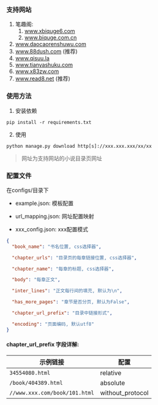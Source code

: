 ### 支持网站
1. 笔趣阁:
    1. www.xbiquge6.com
    2. www.biquge.com.cn
2. www.daocaorenshuwu.com
3. www.88dush.com (推荐)
4. www.qisuu.la
5. www.tianyashuku.com
6. www.x83zw.com
7. www.read8.net (推荐)

### 使用方法
1. 安装依赖
```shell script
pip install -r requirements.txt
```
2. 使用
```shell script
python manage.py download http[s]://xxx.xxx.xxx/xx/xx
```
> 网址为支持网站的小说目录页网址

### 配置文件
在configs/目录下

- example.json: 模板配置

- url_mapping.json: 网址配置映射

- xxx_config.json: xxx配置模式

```json
{
  "book_name": "书名位置, css选择器",

  "chapter_urls": "目录页的每章链接位置, css选择器",

  "chapter_name": "每章的标题, css选择器",

  "body": "每章正文",

  "inter_lines": "正文每行间的填充, 默认为\n",

  "has_more_pages": "章节是否分页, 默认为False",

  "chapter_url_prefix": "目录中链接形式",

  "encoding": "页面编码, 默认utf8"
}
```
#### chapter_url_prefix 字段详解:
示例链接 | 配置
-- | --
`34554080.html` | relative
`/book/404389.html` | absolute
`//www.xxx.com/book/101.html` | without_protocol


